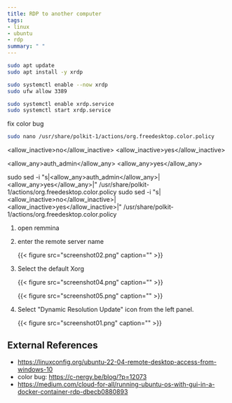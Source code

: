 ```yaml
---
title: RDP to another computer
tags:
- linux
- ubuntu
- rdp
summary: " "
---
```



```bash
sudo apt update
sudo apt install -y xrdp
```

```bash
sudo systemctl enable --now xrdp
sudo ufw allow 3389 
```

```bash
sudo systemctl enable xrdp.service 
sudo systemctl start xrdp.service 
```

fix color bug

```bash
sudo nano /usr/share/polkit-1/actions/org.freedesktop.color.policy
```

<allow_inactive>no</allow_inactive>
<allow_inactive>yes</allow_inactive>

<allow_any>auth_admin</allow_any>
<allow_any>yes</allow_any>

sudo sed -i "s|<allow_any>auth_admin</allow_any>|<allow_any>yes</allow_any>|" /usr/share/polkit-1/actions/org.freedesktop.color.policy
sudo sed -i "s|<allow_inactive>no</allow_inactive>|<allow_inactive>yes</allow_inactive>|" /usr/share/polkit-1/actions/org.freedesktop.color.policy



1. open remmina

1. enter the remote server name

    {{< figure src="screenshot02.png" caption="" >}}

1. Select the default Xorg

    {{< figure src="screenshot04.png" caption="" >}}

    {{< figure src="screenshot05.png" caption="" >}}

1. Select "Dynamic Resolution Update" icon from the left panel.

    {{< figure src="screenshot01.png" caption="" >}}

## External References

* <https://linuxconfig.org/ubuntu-22-04-remote-desktop-access-from-windows-10>
* color bug: <https://c-nergy.be/blog/?p=12073>
* https://medium.com/cloud-for-all/running-ubuntu-os-with-gui-in-a-docker-container-rdp-dbecb0880893
